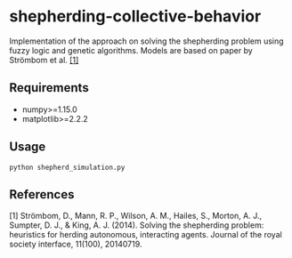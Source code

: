 # shepherding-collective-behavior
Implementation of the approach on solving the shepherding problem using fuzzy logic and genetic algorithms.
Models are based on paper by Strömbom et al. [[1]](#1)

## Requirements
- numpy>=1.15.0
- matplotlib>=2.2.2

## Usage
```
python shepherd_simulation.py
```

## References
<a id="1">[1]</a>
Strömbom, D., Mann, R. P., Wilson, A. M., Hailes, S., Morton, A. J., Sumpter, D. J., & King, A. J. (2014). Solving the shepherding problem: heuristics for herding autonomous, interacting agents. Journal of the royal society interface, 11(100), 20140719.
